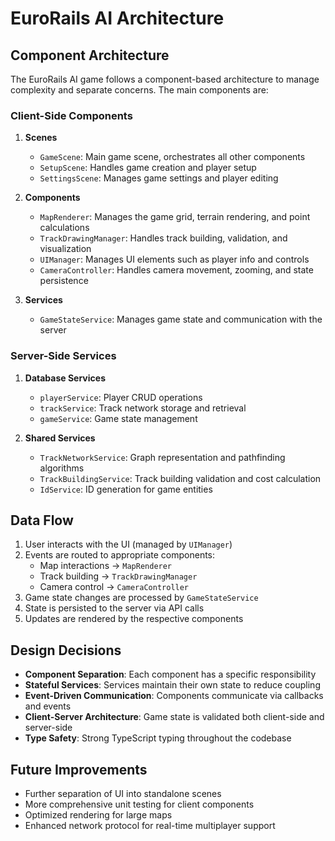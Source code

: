# EuroRails AI Architecture

## Component Architecture

The EuroRails AI game follows a component-based architecture to manage complexity and separate concerns. The main components are:

### Client-Side Components

1. **Scenes**
   - `GameScene`: Main game scene, orchestrates all other components
   - `SetupScene`: Handles game creation and player setup
   - `SettingsScene`: Manages game settings and player editing

2. **Components**
   - `MapRenderer`: Manages the game grid, terrain rendering, and point calculations
   - `TrackDrawingManager`: Handles track building, validation, and visualization
   - `UIManager`: Manages UI elements such as player info and controls
   - `CameraController`: Handles camera movement, zooming, and state persistence

3. **Services**
   - `GameStateService`: Manages game state and communication with the server

### Server-Side Services

1. **Database Services**
   - `playerService`: Player CRUD operations
   - `trackService`: Track network storage and retrieval
   - `gameService`: Game state management

2. **Shared Services**
   - `TrackNetworkService`: Graph representation and pathfinding algorithms
   - `TrackBuildingService`: Track building validation and cost calculation
   - `IdService`: ID generation for game entities

## Data Flow

1. User interacts with the UI (managed by `UIManager`)
2. Events are routed to appropriate components:
   - Map interactions → `MapRenderer`
   - Track building → `TrackDrawingManager`
   - Camera control → `CameraController`
3. Game state changes are processed by `GameStateService`
4. State is persisted to the server via API calls
5. Updates are rendered by the respective components

## Design Decisions

- **Component Separation**: Each component has a specific responsibility
- **Stateful Services**: Services maintain their own state to reduce coupling
- **Event-Driven Communication**: Components communicate via callbacks and events
- **Client-Server Architecture**: Game state is validated both client-side and server-side
- **Type Safety**: Strong TypeScript typing throughout the codebase

## Future Improvements

- Further separation of UI into standalone scenes
- More comprehensive unit testing for client components
- Optimized rendering for large maps
- Enhanced network protocol for real-time multiplayer support